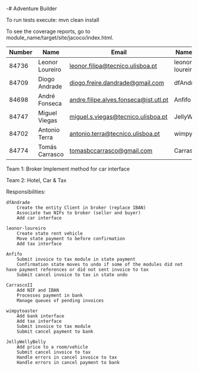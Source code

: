 ﻿-# Adventure Builder

To run tests execute: mvn clean install

To see the coverage reports, go to module_name/target/site/jacoco/index.html.


|   Number   |          Name           |            Email                     |   Name GitHUb   | Grupo |
| ---------- | ----------------------- | ------------------------------------ | --------------- | ----- |
|   84736    | Leonor Loureiro         | leonor.filipa@tecnico.ulisboa.pt     | leonor-loureiro |   1   |
|   84709    | Diogo Andrade           | diogo.freire.dandrade@gmail.com      | dfAndrade       |   1   |
|   84698    | André Fonseca           | andre.filipe.alves.fonseca@ist.utl.pt| Anfifo          |   1   |
|   84747    | Miguel Viegas           | miguel.s.viegas@tecnico.ulisboa.pt   | JellyWellyBelly |   2   |
|   84702    | Antonio Terra           | antonio.terra@tecnico.ulisboa.pt     | wimpytoaster    |   2   |
|   84774    | Tomás Carrasco          | tomasbccarrasco@gmail.com            | CarrascoII      |   2   |


Team 1: Broker
        Implement method for car interface

Team 2: Hotel, Car & Tax

Responsibilities:

	dfAndrade 
		Create the entity Client in broker (replace IBAN)
		Associate two NIFs to broker (seller and buyer)
		Add car interface

	leonor-loureiro
		Create state rent vehicle
		Move state payment to before confirmation
		Add tax interface

	Anfifo
		Submit invoice to tax module in state payment
		Confirmation state moves to undo if some of the modules did not have payment references or did not sent invoice to tax
		Submit cancel invoice to tax in state undo
		
	CarrascoII
		Add NIF and IBAN
		Processes payment in bank
		Manage queues of pending invoices
		
	wimpytoaster
		Add bank interface
		Add tax interface
		Submit invoice to tax module
		Submit cancel payment to bank 

	JellyWellyBelly
		Add price to a room/vehicle
		Submit cancel invoice to tax
		Handle errors in cancel invoice to tax
		Handle errors in cancel payment to bank
		
		
		
		
		
		
		
		
		
		
		
		
		
		